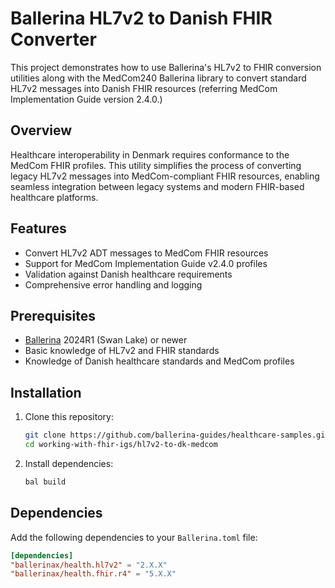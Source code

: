# Ballerina HL7v2 to Danish FHIR Converter

This project demonstrates how to use Ballerina's HL7v2 to FHIR conversion utilities along with the MedCom240 Ballerina library to convert standard HL7v2 messages into Danish FHIR resources (referring MedCom Implementation Guide version 2.4.0.)

## Overview

Healthcare interoperability in Denmark requires conformance to the MedCom FHIR profiles. This utility simplifies the process of converting legacy HL7v2 messages into MedCom-compliant FHIR resources, enabling seamless integration between legacy systems and modern FHIR-based healthcare platforms.

## Features

- Convert HL7v2 ADT messages to MedCom FHIR resources
- Support for MedCom Implementation Guide v2.4.0 profiles
- Validation against Danish healthcare requirements
- Comprehensive error handling and logging

## Prerequisites

- [Ballerina](https://ballerina.io/downloads/) 2024R1 (Swan Lake) or newer
- Basic knowledge of HL7v2 and FHIR standards
- Knowledge of Danish healthcare standards and MedCom profiles

## Installation

1. Clone this repository:
   ```bash
   git clone https://github.com/ballerina-guides/healthcare-samples.git
   cd working-with-fhir-igs/hl7v2-to-dk-medcom
   ```

2. Install dependencies:
   ```bash
   bal build
   ```

## Dependencies

Add the following dependencies to your `Ballerina.toml` file:

```toml
[dependencies]
"ballerinax/health.hl7v2" = "2.X.X"
"ballerinax/health.fhir.r4" = "5.X.X"
```
